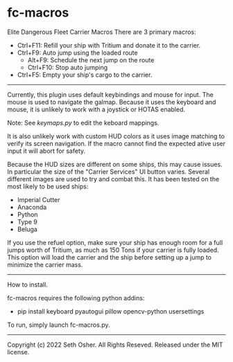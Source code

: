 # fc-macros
Elite Dangerous Fleet Carrier Macros
There are 3 primary macros:
* Ctrl+F11: Refill your ship with Tritium and donate it to the carrier.
* Ctrl+F9: Auto jump using the loaded route
  * Alt+F9: Schedule the next jump on the route
  * Ctrl+F10: Stop auto jumping
* Ctrl+F5: Empty your ship's cargo to the carrier.

------

Currently, this plugin uses default keybindings and mouse for input.  The mouse is used to navigate the galmap.
Because it uses the keyboard and mouse, it is unlikely to work with a joystick or HOTAS enabled.

Note: See _keymaps.py_ to edit the keboard mappings.

It is also unlikely work with custom HUD colors as it uses image
matching to verify its screen navigation.  If the macro cannot find the expected 
ative user input it will abort for safety.

Because the HUD sizes are different on some ships, this may cause issues.  
In particular the size of the "Carrier Services" UI button varies.
Several different images are used to try and combat this. 
It has been tested on the most likely to be used ships:
* Imperial Cutter
* Anaconda
* Python
* Type 9
* Beluga

If you use the refuel option, make sure your ship has enough room for a full jumps worth of Tritium, 
as much as 150 Tons if your carrier is fully loaded.   This option will load the carrier and the ship before 
setting up a jump to minimize the carrier mass.

---------------

How to install.

fc-macros requires the following python addins:

* pip install keyboard pyautogui pillow opencv-python usersettings 

To run, simply launch fc-macros.py.

-----------------

Copyright (c) 2022 Seth Osher. All Rights Reseved.
Released under the MIT license. 